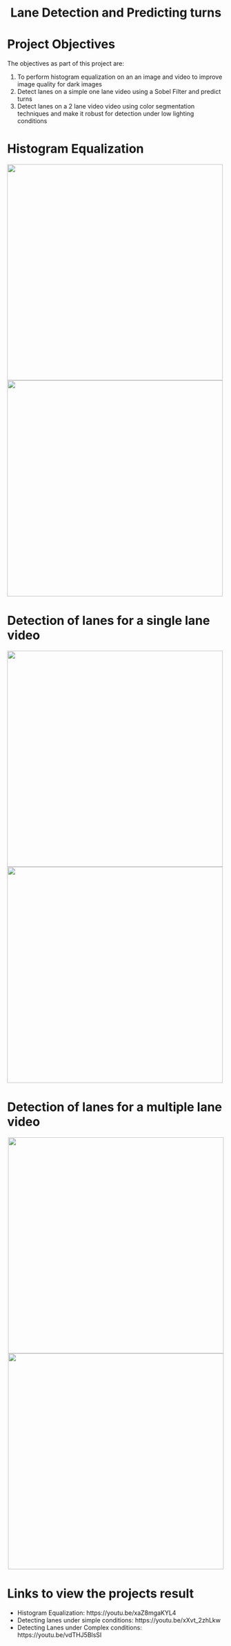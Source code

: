 <div align="center">
<h1>Lane Detection and Predicting turns</h1>
</div>

<h1>Project Objectives</h1>
The objectives as part of this project are:
<ol>
<li>To perform histogram equalization on an an image and video to improve image quality for dark images</li>
<li>Detect lanes on a simple one lane video using a Sobel Filter and predict turns</li>
<li>Detect lanes on a 2 lane video video using color segmentation techniques and make it robust for detection under low lighting conditions</li>
</ol>
  
<h1>Histogram Equalization</h1>
<p float="left">
<img src="https://github.com/jayesh68/Lane-Detection-using-OPENCV/blob/main/dark_image.png" width="500" height="500"/>
<img src="https://github.com/jayesh68/Lane-Detection-using-OPENCV/blob/main/histogram%20equalized.png" width="500" height="500"/>
</p>
  

<h1>Detection of lanes for a single lane video</h1>
<p float="left">
<img src="https://github.com/jayesh68/Lane-Detection-using-OPENCV/blob/main/vid1left.png" width="500" height="500" />
<img src="https://github.com/jayesh68/Lane-Detection-using-OPENCV/blob/main/vid1straight.png" width="500" height="500"/>
</p>

<h1>Detection of lanes for a multiple lane video</h1>
<p align="center">
<img src="https://github.com/jayesh68/Lane-Detection-using-OPENCV/blob/main/straight.png" width="500" height="500"/>
<img src="https://github.com/jayesh68/Lane-Detection-using-OPENCV/blob/main/right.png" width="500" height="500"/>
</p>

<h1>Links to view the projects result</h1>
<ul>
<li>Histogram Equalization: https://youtu.be/xaZ8mgaKYL4</li>
<li>Detecting lanes under simple conditions: https://youtu.be/xXvt_2zhLkw</li>
<li>Detecting Lanes under Complex conditions: https://youtu.be/vdTHJ5BlsSI</li>
</ul>
